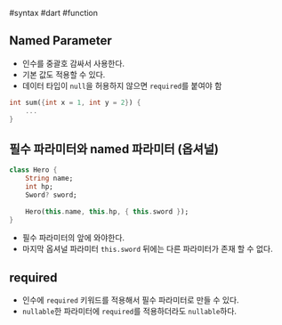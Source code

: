 #syntax #dart #function


## Named Parameter
- 인수를 중괄호 감싸서 사용한다.
- 기본 값도 적용할 수 있다.
- 데이터 타입이 `null`을 허용하지 않으면 `required`를 붙여야 함

```dart
int sum({int x = 1, int y = 2}) {
	...
}
```

## 필수 파라미터와 named 파라미터 (옵셔널)

```dart
class Hero {
	String name;
	int hp;
	Sword? sword;
	
	Hero(this.name, this.hp, { this.sword });
}
```
- 필수 파라미터의  앞에 와야한다.
- 마지막 옵셔널 파라미터 `this.sword` 뒤에는 다른 파라미터가 존재 할 수 없다.
## required
- 인수에 `required` 키워드를 적용해서 필수 파라미터로 만들 수 있다.
- `nullable`한 파라미터에 `required`를 적용하더라도 `nullable`하다.